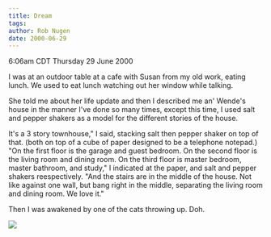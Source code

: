 ```yaml
---
title: Dream
tags: 
author: Rob Nugen
date: 2000-06-29
---
```


<title></title>
<p class=date>6:06am CDT Thursday 29 June 2000</p>

<p class="dream">I was at an outdoor table at a cafe with Susan from my old work,
eating lunch.  We used to eat lunch watching out her window while
talking.

<p class="dream">She told me about her life update and then I described me an'
Wende's house in the manner I've done so many times, except this time,
I used salt and pepper shakers as a model for the different stories of
the house.

<p class="dream">It's a 3 story townhouse," I said, stacking salt then pepper shaker
on top of that. (both on top of a cube of paper designed to be a
telephone notepad.)  "On the first floor is the garage and guest
bedroom.  On the second floor is the living room and dining room.
On the third floor is master bedroom, master bathroom, and study," I
indicated at the paper, and salt and pepper shakers reespectively.
"And the stairs are in the middle of the house.  Not like against one
wall, but bang right in the middle, separating the living room and
dining room.  We love it."


<p>Then I was awakened by one of the cats throwing up.  Doh.

<p><img src='/images/rob/wL-ROB.gif'>

